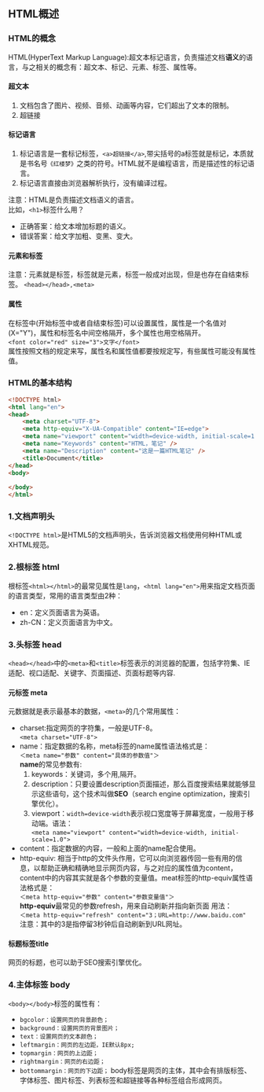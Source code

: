## HTML概述

### HTML的概念

HTML(HyperText Markup Language):超文本标记语言，负责描述文档**语义**的语言，与之相关的概念有：超文本、标记、元素、标签、属性等。

#### 超文本
1. 文档包含了图片、视频、音频、动画等内容，它们超出了文本的限制。
2. 超链接

#### 标记语言
1. 标记语言是一套标记标签，`<a>超链接</a>`,带尖括号的a标签就是标记，本质就是书名号`《红楼梦》`之类的符号。HTML就不是编程语言，而是描述性的标记语言。
2. 标记语言直接由浏览器解析执行，没有编译过程。

注意：HTML是负责描述文档语义的语言。  
比如，`<h1>`标签什么用？
- 正确答案：给文本增加标题的语义。
- 错误答案：给文字加粗、变黑、变大。  
  
#### 元素和标签
注意：元素就是标签，标签就是元素，标签一般成对出现，但是也存在自结束标签。
`<head></head>,<meta>`

#### 属性
在标签中(开始标签中或者自结束标签)可以设置属性，属性是一个名值对(X="Y")，属性和标签名中间空格隔开，多个属性也用空格隔开。  
`<font color="red" size="3">文字</font>`  
属性按照文档的规定来写，属性名和属性值都要按规定写，有些属性可能没有属性值。

### HTML的基本结构
```html
<!DOCTYPE html>
<html lang="en">
<head>
    <meta charset="UTF-8">
    <meta http-equiv="X-UA-Compatible" content="IE=edge">
    <meta name="viewport" content="width=device-width, initial-scale=1.0">
    <meta name="Keywords" content="HTML，笔记" />
    <meta name="Description" content="这是一篇HTML笔记" />
    <title>Document</title>
</head>
<body>
    
</body>
</html>
```

### 1.文档声明头
`<!DOCTYPE html>`是HTML5的文档声明头，告诉浏览器文档使用何种HTML或XHTML规范。

### 2.根标签 html
根标签`<html></html>`的最常见属性是`lang`，`<html lang="en">`用来指定文档页面的语言类型，常用的语言类型由2种：
- en：定义页面语言为英语。
- zh-CN：定义页面语言为中文。
  
### 3.头标签 head
`<head></head>`中的`<meta>`和`<title>`标签表示的浏览器的配置，包括字符集、IE适配、视口适配、关键字、页面描述、页面标题等内容.

#### 元标签 meta
元数据就是表示最基本的数据，`<meta>`的几个常用属性：
- charset:指定网页的字符集，一般是UTF-8。  
`<meta charset="UTF-8">`
- name：指定数据的名称，meta标签的name属性语法格式是：  
  `＜meta name="参数" content="具体的参数值"＞`  
**name**的常见参数有:  
  1. keywords：关键词，多个用,隔开。
  2. description：只要设置description页面描述，那么百度搜索结果就能够显示这些语句，这个技术叫做**SEO**（search engine optimization，搜索引擎优化）。
  3. viewport：`width=device-width`表示视口宽度等于屏幕宽度，一般用于移动端。语法：  
   `<meta name="viewport" content="width=device-width, initial-scale=1.0">`
-  content：指定数据的内容，一般和上面的name配合使用。
- http-equiv: 相当于http的文件头作用，它可以向浏览器传回一些有用的信息，以帮助正确和精确地显示网页内容，与之对应的属性值为content，content中的内容其实就是各个参数的变量值。meat标签的http-equiv属性语法格式是：   
  `＜meta http-equiv="参数" content="参数变量值"＞  `  
**http-equiv**最常见的参数refresh，用来自动刷新并指向新页面
用法：  
`＜meta http-equiv="refresh" content="3；URL=http://www.baidu.com"`   
注意：其中的3是指停留3秒钟后自动刷新到URL网址。

#### 标题标签title
网页的标题，也可以助于SEO搜索引擎优化。

### 4.主体标签 body
`<body></body>`标签的属性有：
- `bgcolor：设置网页的背景颜色；`
- `background：设置网页的背景图片；`
- `text：设置网页的文本颜色；`
- `leftmargin：网页的左边距，IE默认8px;`
- `topmargin：网页的上边距；`
- `rightmargin：网页的右边距；`
- `bottommargin：网页的下边距；`
body标签是网页的主体，其中会有排版标签、字体标签、图片标签、列表标签和超链接等各种标签组合形成网页。





